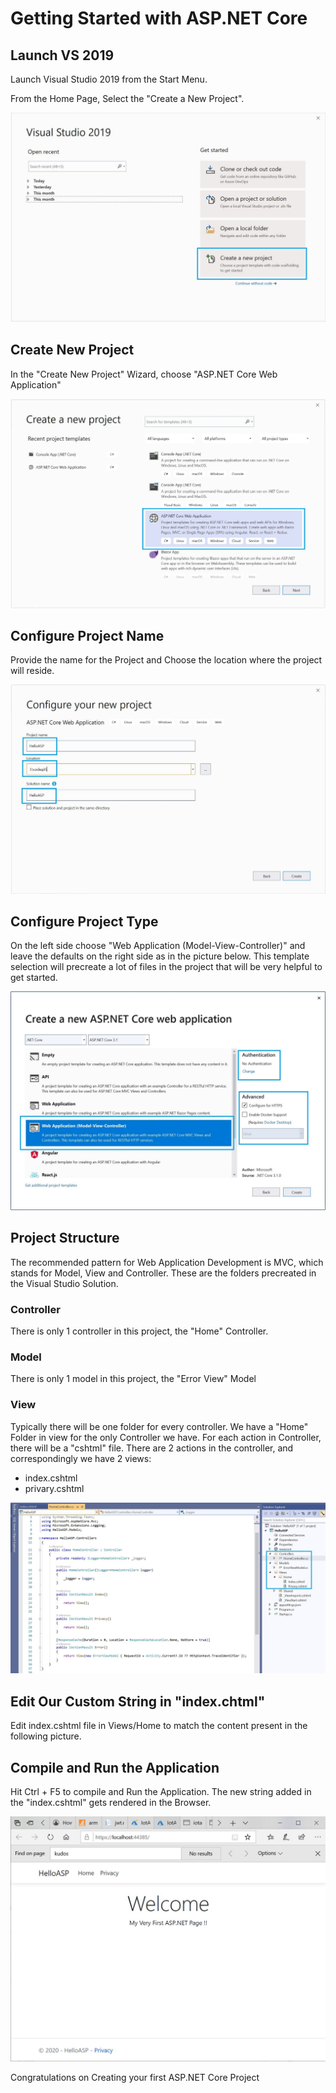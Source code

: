 # Getting Started with ASP.NET Core

## Launch VS 2019

Launch Visual Studio 2019 from the Start Menu.

From the Home Page, Select the "Create a New Project".

![alt text](.\Images\GettingStarted_1.JPG "Create New Project")

## Create New Project

In the "Create New Project" Wizard, choose "ASP.NET Core Web Application"

![alt text](.\Images\GettingStarted_2.JPG "Create New Project")

## Configure Project Name

Provide the name for the Project and Choose the location where the project will reside.

![alt text](.\Images\GettingStarted_3.JPG "Create New Project")

## Configure Project Type

On the left side choose "Web Application (Model-View-Controller)" and leave the defaults on the right side as in the picture below. This template selection will precreate a lot of files in the project that will be very helpful to get started.

![alt text](.\Images\GettingStarted_4.JPG "Create New Project")

## Project Structure

The recommended pattern for Web Application Development is MVC, which stands for Model, View and Controller. These are the folders precreated in the Visual Studio Solution.

### Controller

There is only 1 controller in this project, the "Home" Controller.

### Model

There is only 1 model in this project, the "Error View" Model

### View

Typically there will be one folder for every controller. We have a "Home" Folder in view for the only Controller we have. For each action in Controller, there will be a "cshtml" file. There are 2 actions in the controller, and correspondingly we have 2 views:

- index.cshtml
- privary.cshtml

![alt text](.\Images\GettingStarted_5.JPG "Create New Project")

## Edit Our Custom String in "index.chtml"

Edit index.cshtml file in Views/Home to match the content present in the following picture.

## Compile and Run the Application

Hit Ctrl + F5 to compile and Run the Application. The new string added in the "index.cshtml" gets rendered in the Browser.

![alt text](.\Images\GettingStarted_7.JPG "Create New Project")

Congratulations on Creating your first ASP.NET Core Project
